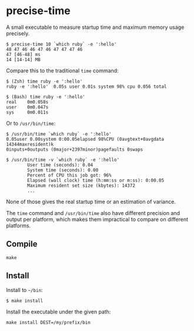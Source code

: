 # precise-time

A small executable to measure startup time and maximum memory usage precisely.

```
$ precise-time 10 `which ruby` -e ':hello'
48 47 46 46 47 46 47 47 47 46
47 [46-48] ms
14 [14-14] MB
```

Compare this to the traditional `time` command:
```
$ (Zsh) time ruby -e ':hello'
ruby -e ':hello'  0.05s user 0.01s system 98% cpu 0.056 total

$ (Bash) time ruby -e ':hello'
real    0m0.058s
user    0m0.047s
sys     0m0.011s
```

Or to `/usr/bin/time`:
```
$ /usr/bin/time `which ruby` -e ':hello'
0.05user 0.00system 0:00.05elapsed 98%CPU (0avgtext+0avgdata 14344maxresident)k
0inputs+0outputs (0major+2397minor)pagefaults 0swaps

$ /usr/bin/time -v `which ruby` -e ':hello'
        User time (seconds): 0.04
        System time (seconds): 0.00
        Percent of CPU this job got: 96%
        Elapsed (wall clock) time (h:mm:ss or m:ss): 0:00.05
        Maximum resident set size (kbytes): 14372
        ...
```

None of those gives the real startup time or an estimation of variance.

The `time` command and `/usr/bin/time` also have different precision and output
per platform, which makes them impractical to compare on different platforms.

## Compile

```
make
```

## Install

Install to `~/bin`:
```
$ make install
```

Install the executable under the given path:
```
make install DEST=/my/prefix/bin
```
